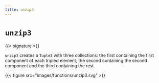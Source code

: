 ```yaml
---
title: unzip3
---
```


# `unzip3`

{{< signature >}}

`unzip3` creates a `Tuple3` with three collections: the first containing the first component of each tripled element, the second containing the second component and the third containing the rest.

{{< figure src="images/functions/unzip3.svg" >}}
